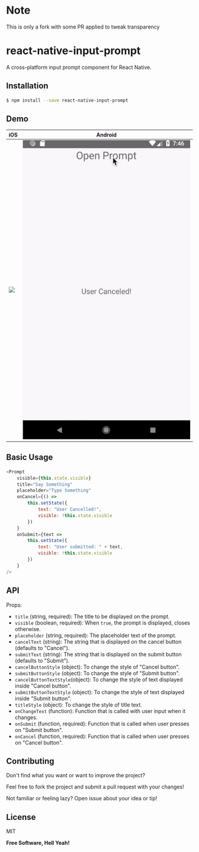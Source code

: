# Note

This is only a fork with some PR applied to tweak transparency

# react-native-input-prompt

A cross-platform input prompt component for React Native.

## Installation

```sh
$ npm install --save react-native-input-prompt
```
## Demo


| iOS                    | Android                 |
| ---------------------- | ----------------------- |
| ![](./iphone-demo.gif) | ![](./android-demo.gif) |

## Basic Usage

```js
<Prompt
    visible={this.state.visible}
    title="Say Something"
    placeholder="Type Something"
    onCancel={() =>
        this.setState({
            text: "User Cancelled!",
            visible: !this.state.visible
        })
    }
    onSubmit={text =>
        this.setState({
            text: "User submitted: " + text,
            visible: !this.state.visible
        })
    }
/>
```

## API

Props:

*   `title` (string, required): The title to be displayed on the prompt.
*   `visible` (boolean, required): When `true`, the prompt is displayed, closes otherwise.
*   `placeholder` (string, required): The placeholder text of the prompt.
*   `cancelText` (string): The string that is displayed on the cancel button (defaults to "Cancel").
*   `submitText` (string): The string that is displayed on the submit button (defaults to "Submit").
*   `cancelButtonStyle` (object): To change the style of "Cancel button".
*   `submitButtonStyle` (object): To change the style of "Submit button".
*   `cancelButtonTextStyle`(object): To change the style of text displayed inside "Cancel button".
*   `submitButtonTextStyle` (object): To change the style of text displayed inside "Submit button".
*   `titleStyle` (object): To change the style of title text.
*   `onChangeText` (function): Function that is called with user input when it changes.
*   `onSubmit` (function, required): Function that is called when user presses on "Submit button".
*   `onCancel` (function, required): Function that is called when user presses on "Cancel button".

## Contributing

Don't find what you want or want to improve the project?

Feel free to fork the project and submit a pull request with your changes!

Not familiar or feeling lazy? Open issue about your idea or tip!

## License

MIT

**Free Software, Hell Yeah!**
